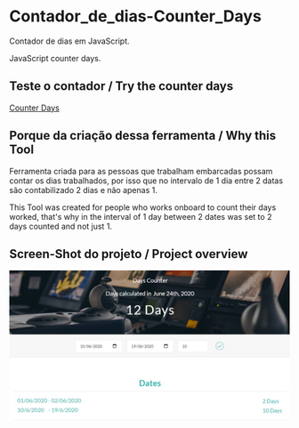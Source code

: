 # Contador_de_dias-Counter_Days

Contador de dias em JavaScript.

JavaScript counter days.

## Teste o contador / Try the counter days

[Counter Days](https://gabrielmxavier.github.io/Contador_de_dias-Counter_Days/)

## Porque da criação dessa ferramenta / Why this Tool

Ferramenta criada para as pessoas que trabalham embarcadas possam contar os dias trabalhados, por isso que no intervalo de 1 dia entre 2 datas são contabilizado 2 dias e não apenas 1.

This Tool was created for people who works onboard to count their days worked, that's why in the interval of 1 day between 2 dates was set to 2 days counted and not just 1.

## Screen-Shot do projeto / Project overview

![Contador de dias](https://github.com/gabrielmxavier/Contador_de_dias-Counter_Days/blob/master/Print-Screen.jpg)
